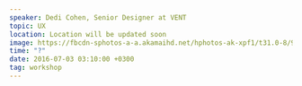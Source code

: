 ```yaml
---
speaker: Dedi Cohen, Senior Designer at VENT
topic: UX
location: Location will be updated soon
image: https://fbcdn-sphotos-a-a.akamaihd.net/hphotos-ak-xpf1/t31.0-8/906923_10152422576799851_1527195371539092457_o.jpg
time: "?"
date: 2016-07-03 03:10:00 +0300
tag: workshop
---
```

